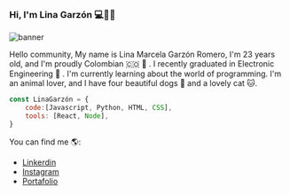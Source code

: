 ### Hi, I'm Lina Garzón 💻🧑‍💻

 ![banner](https://user-images.githubusercontent.com/118136883/230512986-45a58644-fc06-4198-8dea-3fe215ce2a99.png)
 
Hello community, My name is Lina Marcela Garzón Romero, I'm 23 years old, and I'm proudly Colombian 🇨🇴 🌳 . I recently graduated in Electronic Engineering 🔌 . I'm currently learning about the world of programming. I'm an animal lover, and I have four beautiful dogs 🐶 and a lovely cat 🐱.

 ```js
 const LinaGarzón = {
     code:[Javascript, Python, HTML, CSS],
     tools: [React, Node],
 }
```
You can find me 🌎:
- [Linkerdin](https://www.linkedin.com/in/linamarcelagarzon/)
- [Instagram](https://www.instagram.com/linaagarzon/)
- [Portafolio](https://linamgarzon.github.io/Portafolio/portafolio)
<!--
**linamgarzon/linamgarzon** is a ✨ _special_ ✨ repository because its `README.md` (this file) appears on your GitHub profile.

Here are some ideas to get you started:

- 🔭 I’m currently working on ...
- 🌱 I’m currently learning ...
- 👯 I’m looking to collaborate on ...
- 🤔 I’m looking for help with ...
- 💬 Ask me about ...
- 📫 How to reach me: ...
- 😄 Pronouns: ...
- ⚡ Fun fact: ...
-->
